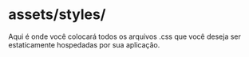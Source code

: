 # assets/styles/

Aqui é onde você colocará todos os arquivos .css que você deseja ser estaticamente hospedadas por sua aplicação.


<docmeta name="displayName" value="styles">

